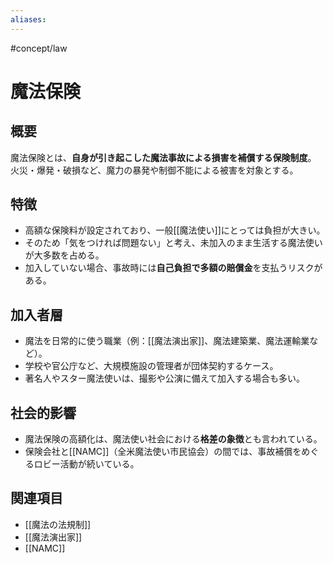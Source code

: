 ```yaml
---
aliases:
---
```

#concept/law
# 魔法保険

## 概要
魔法保険とは、**自身が引き起こした魔法事故による損害を補償する保険制度**。  
火災・爆発・破損など、魔力の暴発や制御不能による被害を対象とする。

## 特徴
- 高額な保険料が設定されており、一般[[魔法使い]]にとっては負担が大きい。  
- そのため「気をつければ問題ない」と考え、未加入のまま生活する魔法使いが大多数を占める。  
- 加入していない場合、事故時には**自己負担で多額の賠償金**を支払うリスクがある。  

## 加入者層
- 魔法を日常的に使う職業（例：[[魔法演出家]]、魔法建築業、魔法運輸業など）。  
- 学校や官公庁など、大規模施設の管理者が団体契約するケース。  
- 著名人やスター魔法使いは、撮影や公演に備えて加入する場合も多い。  

## 社会的影響
- 魔法保険の高額化は、魔法使い社会における**格差の象徴**とも言われている。  
- 保険会社と[[NAMC]]（全米魔法使い市民協会）の間では、事故補償をめぐるロビー活動が続いている。  

## 関連項目
- [[魔法の法規制]]
- [[魔法演出家]]
- [[NAMC]]
